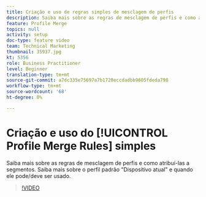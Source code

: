 ```yaml
---
title: Criação e uso de regras simples de mesclagem de perfis
description: Saiba mais sobre as regras de mesclagem de perfis e como atribuí-las a segmentos. Saiba mais sobre o perfil padrão "Dispositivo atual" e quando ele pode/deve ser usado.
feature: Profile Merge
topics: null
activity: setup
doc-type: feature video
team: Technical Marketing
thumbnail: 35937.jpg
kt: 5356
role: Business Practitioner
level: Beginner
translation-type: tm+mt
source-git-commit: a7dc335e75697a7b1720eccdadbb9605fdeda798
workflow-type: tm+mt
source-wordcount: '68'
ht-degree: 0%

---
```



# Criação e uso do [!UICONTROL Profile Merge Rules] simples

Saiba mais sobre as regras de mesclagem de perfis e como atribuí-las a segmentos. Saiba mais sobre o perfil padrão &quot;Dispositivo atual&quot; e quando ele pode/deve ser usado.

>[!VIDEO](https://video.tv.adobe.com/v/35937/?quality=12&learn=on)
